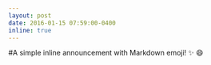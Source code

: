 ```yaml
---
layout: post
date: 2016-01-15 07:59:00-0400
inline: true
---
```


#A simple inline announcement with Markdown emoji! :sparkles: :smile:
